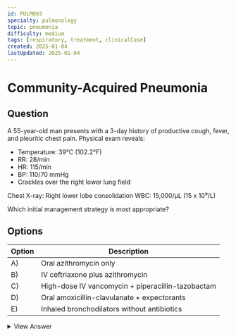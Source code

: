 ```yaml
---
id: PULM003
specialty: pulmonology
topic: pneumonia
difficulty: medium
tags: [respiratory, treatment, clinicalCase]
created: 2025-01-04
lastUpdated: 2025-01-04
---
```


# Community-Acquired Pneumonia

## Question
A 55-year-old man presents with a 3-day history of productive cough, fever, and pleuritic chest pain. Physical exam reveals:
- Temperature: 39°C (102.2°F)
- RR: 28/min
- HR: 115/min
- BP: 110/70 mmHg
- Crackles over the right lower lung field

Chest X-ray: Right lower lobe consolidation
WBC: 15,000/µL (15 x 10⁹/L)

Which initial management strategy is most appropriate?

## Options
| Option | Description                                     |
|--------|-------------------------------------------------|
| A)     | Oral azithromycin only                          |
| B)     | IV ceftriaxone plus azithromycin                |
| C)     | High-dose IV vancomycin + piperacillin-tazobactam |
| D)     | Oral amoxicillin-clavulanate + expectorants     |
| E)     | Inhaled bronchodilators without antibiotics     |

<details>
<summary>View Answer</summary>

## Correct Answer
B

## Explanation
1. Community-acquired pneumonia in a moderately severe presentation often requires combination therapy.  
2. Ceftriaxone covers typical organisms, azithromycin covers atypicals.  
3. Higher-level antibiotics (C) are for suspected resistant or hospital-acquired pathogens.  
4. Outpatient therapy (A, D) inappropriate due to vitals, possible sepsis.  
5. Inhaled agents alone (E) are insufficient.  

## References
- IDSA/ATS Guidelines for CAP (2019)
- NEJM 2020: "Management of Community-Acquired Pneumonia"
</details>